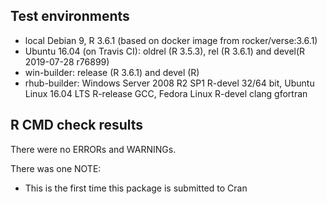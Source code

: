 ## Test environments
* local Debian 9, R 3.6.1 (based on docker image from rocker/verse:3.6.1)
* Ubuntu 16.04 (on Travis CI): oldrel (R 3.5.3), rel (R 3.6.1) and devel(R 2019-07-28 r76899)
* win-builder: release (R 3.6.1) and devel (R)
* rhub-builder: Windows Server 2008 R2 SP1 R-devel 32/64 bit, Ubuntu Linux 16.04 LTS R-release GCC, Fedora Linux R-devel clang gfortran

## R CMD check results
There were no ERRORs and WARNINGs.

There was one NOTE:

* This is the first time this package is submitted to Cran